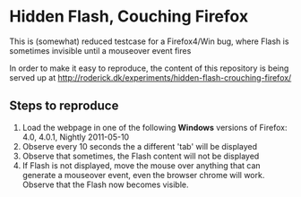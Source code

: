 # Hidden Flash, Couching Firefox

This is (somewhat) reduced testcase for a Firefox4/Win bug, where Flash is sometimes invisible until a mouseover event fires

In order to make it easy to reproduce, the content of this repository is being served up at <http://roderick.dk/experiments/hidden-flash-crouching-firefox/>

## Steps to reproduce

1. Load the webpage in one of the following **Windows** versions of Firefox: 4.0, 4.0.1, Nightly 2011-05-10
2. Observe every 10 seconds the a different 'tab' will be displayed
3. Observe that sometimes, the Flash content will not be displayed
4. If Flash is not displayed, move the mouse over anything that can generate a mouseover event, even the browser chrome will work. Observe that the Flash now becomes visible.
	